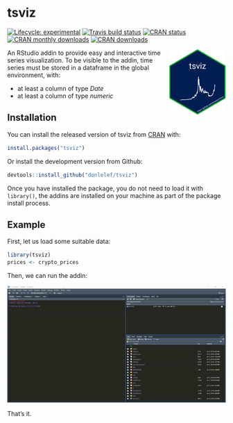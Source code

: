 
<!-- README.md is generated from README.Rmd. Please edit that file -->

# tsviz

<!-- badges: start -->

[![Lifecycle:
experimental](https://img.shields.io/badge/lifecycle-experimental-orange.svg)](https://www.tidyverse.org/lifecycle/#experimental)
[![Travis build
status](https://travis-ci.org/xtreamsrl/tsviz.svg?branch=master)](https://travis-ci.org/donlelef/tsviz)
[![CRAN
status](https://www.r-pkg.org/badges/version/tsviz)](https://CRAN.R-project.org/package=tsviz)
[![CRAN monthly
downloads](https://cranlogs.r-pkg.org/badges/tsviz)](https://cran.r-project.org/package=tsviz)
[![CRAN
downloads](https://cranlogs.r-pkg.org/badges/grand-total/tsviz)](https://cran.r-project.org/package=tsviz)
<!-- badges: end -->

<img src="man/figures/tsviz.png" align="right"/>

An RStudio addin to provide easy and interactive time series
visualization. To be visible to the addin, time series must be stored in
a dataframe in the global environment, with:

  - at least a column of type *Date*
  - at least a column of type *numeric*

## Installation

You can install the released version of tsviz from
[CRAN](https://CRAN.R-project.org) with:

``` r
install.packages("tsviz")
```

Or install the development version from Github:

``` r
devtools::install_github("donlelef/tsviz")
```

Once you have installed the package, you do not need to load it with
`library()`, the addins are installed on your machine as part of the
package install process.

## Example

First, let us load some suitable data:

``` r
library(tsviz)
prices <- crypto_prices
```

Then, we can run the addin:

![Tutorial gif](man/figures/tsviz.gif)

That’s it.
